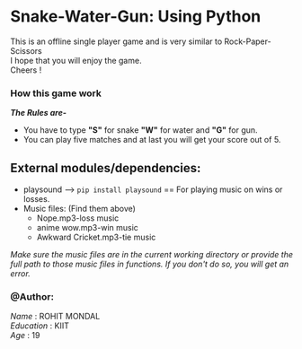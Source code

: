 # Snake-Water-Gun: Using Python

This is an offline single player game and is very similar to Rock-Paper-Scissors <br>
I hope that you will enjoy the game.<br>
Cheers !

### How this game work

__*The Rules are-*__
* You have to type __"S"__ for snake __"W"__ for water and __"G"__ for gun.
* You can play five matches and at last you will get your score out of 5.

## External modules/dependencies:
- playsound --> ```pip install playsound``` == For playing music on wins or losses.
- Music files: (Find them above)
    - Nope.mp3-loss music
    - anime wow.mp3-win music
    - Awkward Cricket.mp3-tie music
    
*Make sure the music files are in the current working directory or provide the full path to those music files in functions. If you don't do so, you will get an error.*


### @Author:

*Name*  : ROHIT MONDAL<br>
*Education* : KIIT<br>
*Age*   : 19<br>


